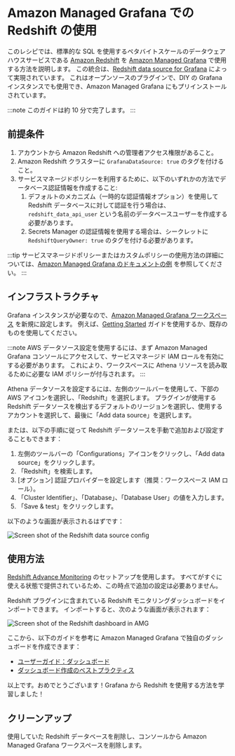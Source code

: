 # Amazon Managed Grafana での Redshift の使用

このレシピでは、標準的な SQL を使用するペタバイトスケールのデータウェアハウスサービスである [Amazon Redshift][redshift] を [Amazon Managed Grafana][amg] で使用する方法を説明します。
この統合は、[Redshift data source for Grafana][redshift-ds] によって実現されています。
これはオープンソースのプラグインで、DIY の Grafana インスタンスでも使用でき、Amazon Managed Grafana にもプリインストールされています。

:::note
    このガイドは約 10 分で完了します。
:::



## 前提条件

1. アカウントから Amazon Redshift への管理者アクセス権限があること。
1. Amazon Redshift クラスターに `GrafanaDataSource: true` のタグを付けること。
1. サービスマネージドポリシーを利用するために、以下のいずれかの方法でデータベース認証情報を作成すること:
    1. デフォルトのメカニズム（一時的な認証情報オプション）を使用して Redshift データベースに対して認証を行う場合は、`redshift_data_api_user` という名前のデータベースユーザーを作成する必要があります。
    1. Secrets Manager の認証情報を使用する場合は、シークレットに `RedshiftQueryOwner: true` のタグを付ける必要があります。

:::tip
    サービスマネージドポリシーまたはカスタムポリシーの使用方法の詳細については、[Amazon Managed Grafana のドキュメントの例][svpolicies] を参照してください。
:::



## インフラストラクチャ
Grafana インスタンスが必要なので、[Amazon Managed Grafana ワークスペース][amg-workspace] を新規に設定します。
例えば、[Getting Started][amg-getting-started] ガイドを使用するか、既存のものを使用してください。

:::note
    AWS データソース設定を使用するには、まず Amazon Managed Grafana コンソールにアクセスして、サービスマネージド IAM ロールを有効にする必要があります。
    これにより、ワークスペースに Athena リソースを読み取るために必要な IAM ポリシーが付与されます。
:::

Athena データソースを設定するには、左側のツールバーを使用して、下部の AWS アイコンを選択し、「Redshift」を選択します。
プラグインが使用する Redshift データソースを検出するデフォルトのリージョンを選択し、使用するアカウントを選択して、最後に「Add data source」を選択します。

または、以下の手順に従って Redshift データソースを手動で追加および設定することもできます：

1. 左側のツールバーの「Configurations」アイコンをクリックし、「Add data source」をクリックします。
1. 「Redshift」を検索します。
1. [オプション] 認証プロバイダーを設定します（推奨：ワークスペース IAM ロール）。
1. 「Cluster Identifier」、「Database」、「Database User」の値を入力します。
1. 「Save & test」をクリックします。

以下のような画面が表示されるはずです：

![Screen shot of the Redshift data source config](../images/amg-plugin-redshift-ds.png)



## 使用方法
[Redshift Advance Monitoring][redshift-mon] のセットアップを使用します。
すべてがすぐに使える状態で提供されているため、この時点で追加の設定は必要ありません。

Redshift プラグインに含まれている Redshift モニタリングダッシュボードをインポートできます。
インポートすると、次のような画面が表示されます：

![Screen shot of the Redshift dashboard in AMG](../images/amg-redshift-mon-dashboard.png)

ここから、以下のガイドを参考に Amazon Managed Grafana で独自のダッシュボードを作成できます：

* [ユーザーガイド：ダッシュボード](https://docs.aws.amazon.com/ja_jp/grafana/latest/userguide/dashboard-overview.html)
* [ダッシュボード作成のベストプラクティス](https://grafana.com/docs/grafana/latest/best-practices/best-practices-for-creating-dashboards/)

以上です。おめでとうございます！Grafana から Redshift を使用する方法を学習しました！



## クリーンアップ

使用していた Redshift データベースを削除し、コンソールから Amazon Managed Grafana ワークスペースを削除します。

[redshift]: https://aws.amazon.com/jp/redshift/
[amg]: https://aws.amazon.com/jp/grafana/
[svpolicies]: https://docs.aws.amazon.com/ja_jp/grafana/latest/userguide/security_iam_id-based-policy-examples.html
[redshift-ds]: https://grafana.com/grafana/plugins/grafana-redshift-datasource/
[aws-cli]: https://docs.aws.amazon.com/ja_jp/cli/latest/userguide/cli-chap-install.html
[aws-cli-conf]: https://docs.aws.amazon.com/ja_jp/cli/latest/userguide/cli-chap-configure.html
[amg-getting-started]: https://aws.amazon.com/jp/blogs/news/amazon-managed-grafana-getting-started/
[redshift-console]: https://console.aws.amazon.com/redshift/
[redshift-mon]: https://github.com/awslabs/amazon-redshift-monitoring
[amg-workspace]: https://console.aws.amazon.com/grafana/home#/workspaces
